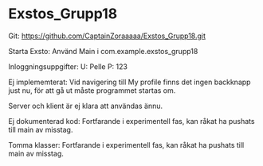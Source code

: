 # Exstos_Grupp18
Git: https://github.com/CaptainZoraaaaa/Exstos_Grupp18.git

Starta Exsto: Använd Main i com.example.exstos_grupp18

Inloggningsuppgifter:
U: Pelle
P: 123

Ej implememterat:
Vid navigering till My profile finns det ingen backknapp just nu, för att gå ut måste programmet startas om.

Server och klient är ej klara att användas ännu.

Ej dokumenterad kod:
Fortfarande i experimentell fas, kan råkat ha pushats till main av misstag.

Tomma klasser:
Fortfarande i experimentell fas, kan råkat ha pushats till main av misstag.


